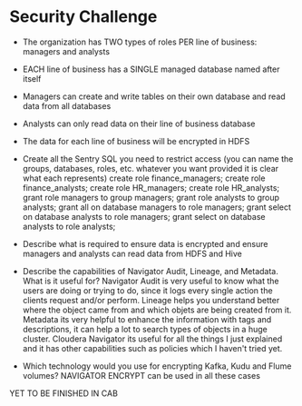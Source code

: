 # Security Challenge

- The organization has TWO types of roles PER line of business: managers and analysts
- EACH line of business has a SINGLE managed database named after itself
- Managers can create and write tables on their own database and read data from all databases
- Analysts can only read data on their line of business database
- The data for each line of business will be encrypted in HDFS
- Create all the Sentry SQL you need to restrict access (you can name the groups, databases, roles, etc. whatever you want provided it is clear what each represents)
create role finance_managers;
create role finance_analysts;
create role HR_managers;
create role HR_analysts;
grant role managers to group managers;
grant role analysts to group analysts;
grant all on database managers to role managers;
grant select on database analysts to role managers;
grant select on database analysts to role analysts;



- Describe what is required to ensure data is encrypted and ensure managers and analysts can read data from HDFS and Hive

- Describe the capabilities of Navigator Audit, Lineage, and Metadata. What is it useful for?
Navigator Audit is very useful to know what the users are doing or trying to do, since it logs every single action the clients request and/or perform.
Lineage helps you understand better where the object came from and which objets are being created from it.
Metadata its very helpful to enhance the information with tags and descriptions, it can help a lot to search types of objects in a huge cluster.
Cloudera Navigator its useful for all the things I just explained and it has other capabilities such as policies which I haven't tried yet.

- Which technology would you use for encrypting Kafka, Kudu and Flume volumes?
NAVIGATOR ENCRYPT can be used in all these cases

YET TO BE FINISHED IN CAB
